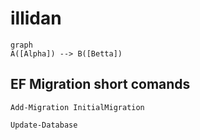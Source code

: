 # illidan

```mermaid
graph
A([Alpha]) --> B([Betta])
```

## EF Migration short comands
```shell
Add-Migration InitialMigration
```
```shell
Update-Database
```